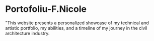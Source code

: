 # Portofoliu-F.Nicole
"This website presents a personalized showcase of my technical and artistic portfolio, my abilities, and a timeline of my journey in the civil architecture industry.
